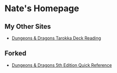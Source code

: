 # Nate's Homepage 

## My Other Sites
- [Dungeons & Dragons Tarokka Deck Reading](https://FluxAugur.github.io/tarokka)


## Forked
- [Dungeons & Dragons 5th Edition Quick Reference](https://fluxaugur.github.io/dnd5e-quickref/preview/quickref.html)